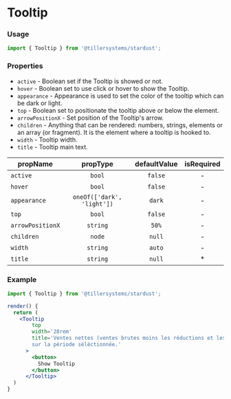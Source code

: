 # Tooltip

### Usage

```jsx
import { Tooltip } from '@tillersystems/stardust';
```

<!-- STORY -->

### Properties

- `active` - Boolean set if the Tooltip is showed or not.
- `hover` - Boolean set to use click or hover to show the Tooltip.
- `appearance` - Appearance is used to set the color of the tooltip which can be dark or light.
- `top` - Boolean set to positionate the tooltip above or below the element.
- `arrowPositionX` - Set position of the Tooltip's arrow.
- `children` - Anything that can be rendered: numbers, strings, elements or an array (or fragment). It is the element where a tooltip is hooked to.
- `width` - Tooltip width.
- `title` - Tooltip main text.

| propName         |          propType          | defaultValue | isRequired |
| ---------------- | :------------------------: | :----------: | :--------: |
| `active`         |           `bool`           |   `false`    |     -      |
| `hover`          |           `bool`           |   `false`    |     -      |
| `appearance`     | `oneOf(['dark', 'light'])` |    `dark`    |     -      |
| `top`            |           `bool`           |   `false`    |     -      |
| `arrowPositionX` |          `string`          |    `50%`     |     -      |
| `children`       |           `node`           |    `null`    |     -      |
| `width`          |          `string`          |    `auto`    |     -      |
| `title`          |          `string`          |    `null`    |     \*     |

### Example

```jsx
import { Tooltip } from '@tillersystems/stardust';

render() {
  return (
    <Tooltip
        top
        width='28rem'
        title='Ventes nettes (ventes brutes moins les réductions et les annulations) plus les taxes
        sur la période séléctionnée.'
      >
        <button>
          Show Tooltip
        </button>
      </Tooltip>
  )
}
```

